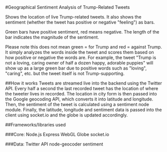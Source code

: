 #Geographical Sentiment Analysis of Trump-Related Tweets

Shows the location of live Trump-related tweets. It also shows the sentiment (whether the tweet has positive or negative "feeling") as bars.

Green bars have positive sentiment, red means negative. The length of the bar indicates the magnitude of the sentiment.

Please note this does not mean green = for Trump and red = against Trump. It simply analyzes the words inside the tweet and scores them based on how positive or negative the words are. For example, the tweet "Trump is not a loving, caring owner of half a dozen happy, adorable puppies" will show up as a large green bar due to positive words such as "loving", "caring", etc. but the tweet itself is not Trump-supporting.

##How it works
Tweets are streamed live into the backend using the Twitter API. Every half a second the last recorded tweet has the location of where the tweeter lives in recorded. The location in city form is then passed into the Google geocoding API, which converts it into latitude and longitude. Then, the sentiment of the tweet is calculated using a sentiment node module. Finally, the latitude, longitude and sentiment data is passed into the client using socket.io and the globe is updated accordingly.

##Frameworks/libraries used

###Core:
Node.js
Express
WebGL Globe
socket.io

###Data:
Twitter API
node-geocoder
sentiment
